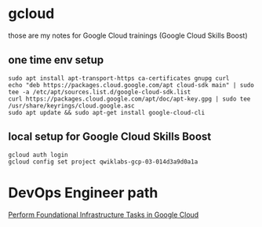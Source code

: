 # gcloud

those are my notes for Google Cloud trainings (Google Cloud Skills Boost)

## one time env setup
```
sudo apt install apt-transport-https ca-certificates gnupg curl
echo "deb https://packages.cloud.google.com/apt cloud-sdk main" | sudo tee -a /etc/apt/sources.list.d/google-cloud-sdk.list
curl https://packages.cloud.google.com/apt/doc/apt-key.gpg | sudo tee /usr/share/keyrings/cloud.google.asc
sudo apt update && sudo apt-get install google-cloud-cli
```

## local setup for Google Cloud Skills Boost
```
gcloud auth login
gcloud config set project qwiklabs-gcp-03-014d3a9d0a1a
```

# DevOps Engineer path
[Perform Foundational Infrastructure Tasks in Google Cloud](devops-infra-tsks.md)
